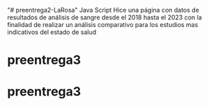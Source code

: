 "# preentrega2-LaRosa" Java Script
Hice una página con datos de resultados de análisis de sangre desde el 2018 hasta el 2023 con la finalidad de realizar un análisis comparativo para los estudios mas indicativos del estado de salud

# preentrega3
# preentrega3
